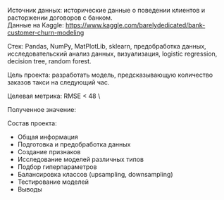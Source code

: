 Источник данных: исторические данные о поведении клиентов и расторжении договоров с банком. \
Данные на Kaggle: https://www.kaggle.com/barelydedicated/bank-customer-churn-modeling

Стек: Pandas, NumPy, MatPlotLib, sklearn, предобработка данных, исследовательский анализ данных, визуализация, logistic regression, decision tree, random forest.

Цель проекта: разработать модель, предсказывающую количество заказов такси на следующий час.

Целевая метрика: RMSE < 48 \










Полученное значение: 


Состав проекта:
- Общая информация
- Подготовка и предобработка данных
- Создание признаков
- Исследование моделей различных типов 
- Подбор гиперпараметров
- Балансировка классов (upsampling, downsampling)
- Тестирование моделей
- Выводы
